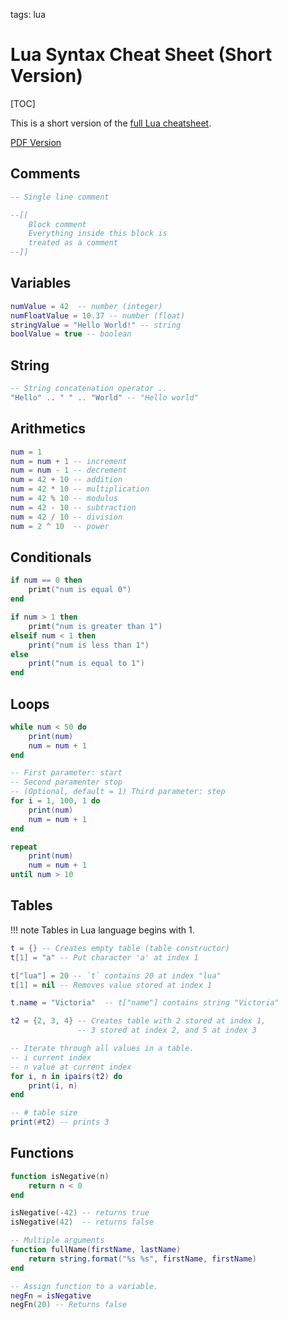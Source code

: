 <!-- Description: Very brief syntax cheat sheet of Lua language syntax. Download PDF of Lua cheat sheet. -->

tags: lua

# Lua Syntax Cheat Sheet (Short Version)

[TOC]

This is a short version of the [full Lua cheatsheet](/post/lua-cheatsheet.html).

[PDF Version](/assets/docs/Whoopee-Lua-Cheetsheat.pdf)

## Comments

```lua
-- Single line comment

--[[
	Block comment
	Everything inside this block is
	treated as a comment
--]]
```

## Variables

```lua
numValue = 42  -- number (integer)
numFloatValue = 10.37 -- number (float)
stringValue = "Hello World!" -- string
boolValue = true -- boolean
```

## String

```lua
-- String concatenation operator ..
"Hello" .. " " .. "World" -- "Hello world"
```

## Arithmetics

```lua
num = 1
num = num + 1 -- increment
num = num - 1 -- decrement 
num = 42 + 10 -- addition
num = 42 * 10 -- multiplication
num = 42 % 10 -- modulus
num = 42 - 10 -- subtraction
num = 42 / 10 -- division
num = 2 ^ 10  -- power
```

## Conditionals

```lua
if num == 0 then
	primt("num is equal 0")
end

if num > 1 then
	primt("num is greater than 1")
elseif num < 1 then
	print("num is less than 1")
else
	print("num is equal to 1")
end
```

## Loops

```lua
while num < 50 do
	print(num)
	num = num + 1
end

-- First parameter: start
-- Second paramenter stop
-- (Optional, default = 1) Third parameter: step
for i = 1, 100, 1 do
	print(num)
	num = num + 1
end

repeat
	print(num)
	num = num + 1
until num > 10
```

## Tables

!!! note
    Tables in Lua language begins with 1.

```lua
t = {} -- Creates empty table (table constructor)
t[1] = "a" -- Put character 'a' at index 1

t["lua"] = 20 -- `t` contains 20 at index "lua"
t[1] = nil -- Removes value stored at index 1

t.name = "Victoria"  -- t["name"] contains string "Victoria"

t2 = {2, 3, 4} -- Creates table with 2 stored at index 1,
               -- 3 stored at index 2, and 5 at index 3

-- Iterate through all values in a table.
-- i current index
-- n value at current index
for i, n in ipairs(t2) do
	print(i, n)
end

-- # table size
print(#t2) -- prints 3
```

## Functions

```lua
function isNegative(n)
	return n < 0
end

isNegative(-42) -- returns true
isNegative(42)  -- returns false

-- Multiple arguments
function fullName(firstName, lastName)
	return string.format("%s %s", firstName, firstName)
end

-- Assign function to a variable.
negFn = isNegative
negFn(20) -- Returns false
```